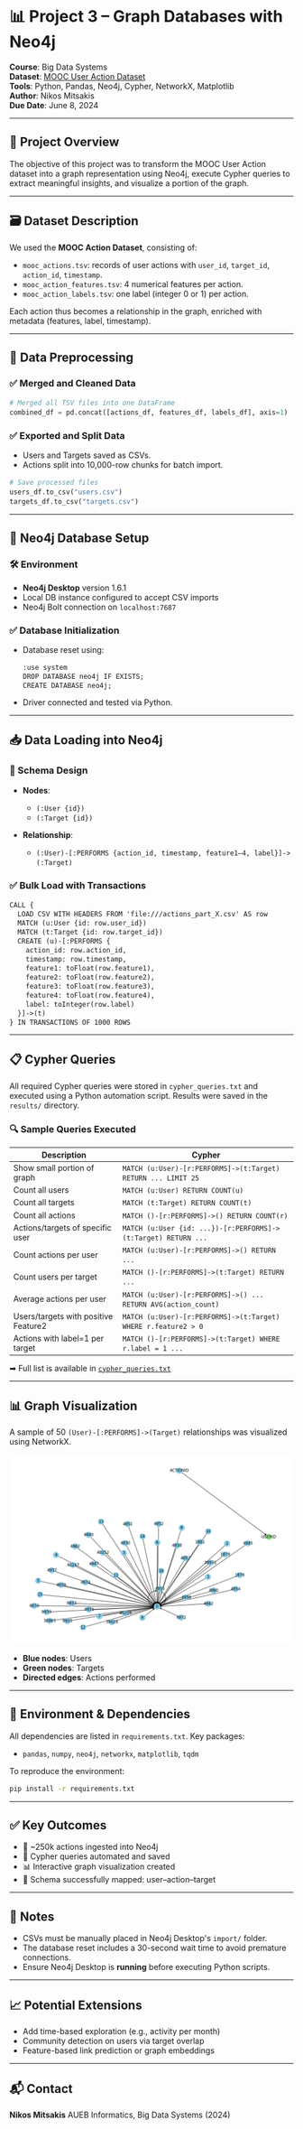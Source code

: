 # 📊 Project 3 – Graph Databases with Neo4j

**Course**: Big Data Systems  
**Dataset**: [MOOC User Action Dataset](https://snap.stanford.edu/data/act-mooc.html)  
**Tools**: Python, Pandas, Neo4j, Cypher, NetworkX, Matplotlib  
**Author**: Nikos Mitsakis  
**Due Date**: June 8, 2024  

---

## 🚀 Project Overview

The objective of this project was to transform the MOOC User Action dataset into a graph representation using Neo4j, execute Cypher queries to extract meaningful insights, and visualize a portion of the graph.

---

## 🗃️ Dataset Description

We used the **MOOC Action Dataset**, consisting of:

- `mooc_actions.tsv`: records of user actions with `user_id`, `target_id`, `action_id`, `timestamp`.
- `mooc_action_features.tsv`: 4 numerical features per action.
- `mooc_action_labels.tsv`: one label (integer 0 or 1) per action.

Each action thus becomes a relationship in the graph, enriched with metadata (features, label, timestamp).

---

## 🧱 Data Preprocessing

### ✅ Merged and Cleaned Data

```python
# Merged all TSV files into one DataFrame
combined_df = pd.concat([actions_df, features_df, labels_df], axis=1)
````

### ✅ Exported and Split Data

* Users and Targets saved as CSVs.
* Actions split into 10,000-row chunks for batch import.

```python
# Save processed files
users_df.to_csv("users.csv")
targets_df.to_csv("targets.csv")
```

---

## 🧠 Neo4j Database Setup

### 🛠️ Environment

* **Neo4j Desktop** version 1.6.1
* Local DB instance configured to accept CSV imports
* Neo4j Bolt connection on `localhost:7687`

### ✅ Database Initialization

* Database reset using:

  ```cypher
  :use system
  DROP DATABASE neo4j IF EXISTS;
  CREATE DATABASE neo4j;
  ```

* Driver connected and tested via Python.

---

## 📥 Data Loading into Neo4j

### 🧩 Schema Design

* **Nodes**:

  * `(:User {id})`
  * `(:Target {id})`
* **Relationship**:

  * `(:User)-[:PERFORMS {action_id, timestamp, feature1–4, label}]->(:Target)`

### ✅ Bulk Load with Transactions

```cypher
CALL {
  LOAD CSV WITH HEADERS FROM 'file:///actions_part_X.csv' AS row
  MATCH (u:User {id: row.user_id})
  MATCH (t:Target {id: row.target_id})
  CREATE (u)-[:PERFORMS {
    action_id: row.action_id,
    timestamp: row.timestamp,
    feature1: toFloat(row.feature1),
    feature2: toFloat(row.feature2),
    feature3: toFloat(row.feature3),
    feature4: toFloat(row.feature4),
    label: toInteger(row.label)
  }]->(t)
} IN TRANSACTIONS OF 1000 ROWS
```

---

## 📋 Cypher Queries

All required Cypher queries were stored in `cypher_queries.txt` and executed using a Python automation script. Results were saved in the `results/` directory.

### 🔍 Sample Queries Executed

| Description                          | Cypher                                                         |
| ------------------------------------ | -------------------------------------------------------------- |
| Show small portion of graph          | `MATCH (u:User)-[r:PERFORMS]->(t:Target) RETURN ... LIMIT 25`  |
| Count all users                      | `MATCH (u:User) RETURN COUNT(u)`                               |
| Count all targets                    | `MATCH (t:Target) RETURN COUNT(t)`                             |
| Count all actions                    | `MATCH ()-[r:PERFORMS]->() RETURN COUNT(r)`                    |
| Actions/targets of specific user     | `MATCH (u:User {id: ...})-[r:PERFORMS]->(t:Target) RETURN ...` |
| Count actions per user               | `MATCH (u:User)-[r:PERFORMS]->() RETURN ...`                   |
| Count users per target               | `MATCH ()-[r:PERFORMS]->(t:Target) RETURN ...`                 |
| Average actions per user             | `MATCH (u:User)-[r:PERFORMS]->() ... RETURN AVG(action_count)` |
| Users/targets with positive Feature2 | `MATCH (u:User)-[r:PERFORMS]->(t:Target) WHERE r.feature2 > 0` |
| Actions with label=1 per target      | `MATCH ()-[r:PERFORMS]->(t:Target) WHERE r.label = 1 ...`      |

➡ Full list is available in [`cypher_queries.txt`](cypher_queries.txt)

---

## 📊 Graph Visualization

A sample of 50 `(User)-[:PERFORMS]->(Target)` relationships was visualized using NetworkX.

![Graph Sample](results/graph_sample.png)

* **Blue nodes**: Users
* **Green nodes**: Targets
* **Directed edges**: Actions performed

---

## 🧪 Environment & Dependencies

All dependencies are listed in `requirements.txt`. Key packages:

* `pandas`, `numpy`, `neo4j`, `networkx`, `matplotlib`, `tqdm`

To reproduce the environment:

```bash
pip install -r requirements.txt
```

---

## ✅ Key Outcomes

* 📁 \~250k actions ingested into Neo4j
* 🔎 Cypher queries automated and saved
* 📊 Interactive graph visualization created
* 🧠 Schema successfully mapped: user–action–target

---

## 📌 Notes

* CSVs must be manually placed in Neo4j Desktop's `import/` folder.
* The database reset includes a 30-second wait time to avoid premature connections.
* Ensure Neo4j Desktop is **running** before executing Python scripts.

---

## 📈 Potential Extensions

* Add time-based exploration (e.g., activity per month)
* Community detection on users via target overlap
* Feature-based link prediction or graph embeddings

---

## 📬 Contact

**Nikos Mitsakis**
AUEB Informatics, Big Data Systems (2024)
